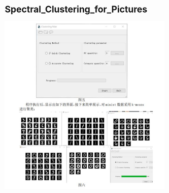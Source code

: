 # Spectral_Clustering_for_Pictures
![Image text](https://github.com/Gilone/Maze_Game/blob/master/Clustering.JPG)
